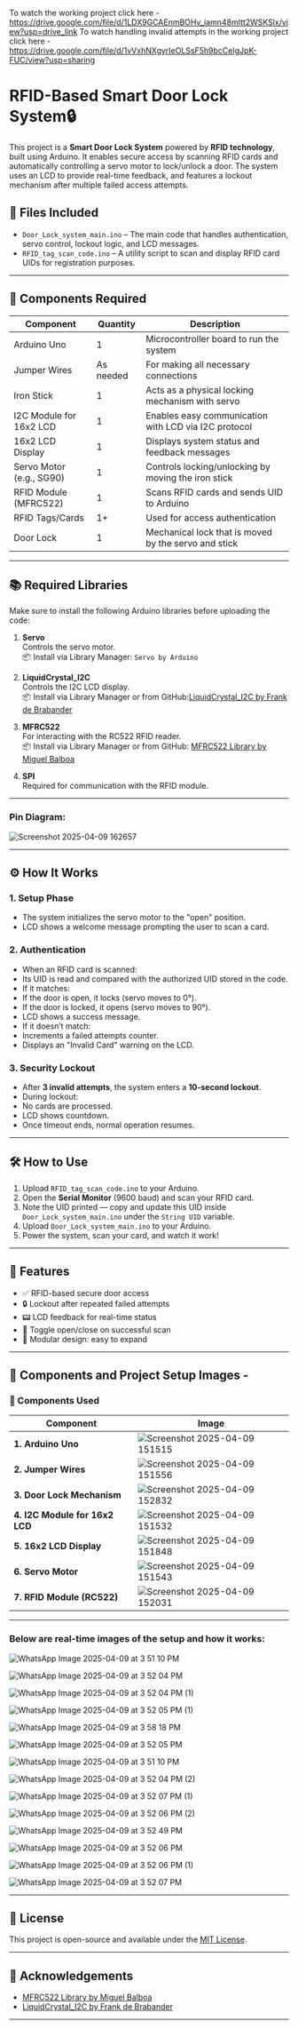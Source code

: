 To watch the working project click here - https://drive.google.com/file/d/1LDX9GCAEnmBOHv_iamn48mItt2WSKSlx/view?usp=drive_link
To watch handling invalid attempts in the working project click here - https://drive.google.com/file/d/1vVxhNXgyrIeOLSsF5h9bcCeIgJpK-FUC/view?usp=sharing

# RFID-Based Smart Door Lock System🔒

This project is a **Smart Door Lock System** powered by **RFID technology**, built using Arduino. It enables secure access by scanning RFID cards and automatically controlling a servo motor to lock/unlock a door. The system uses an LCD to provide real-time feedback, and features a lockout mechanism after multiple failed access attempts.

## 📂 Files Included

- `Door_Lock_system_main.ino` – The main code that handles authentication, servo control, lockout logic, and LCD messages.
- `RFID_tag_scan_code.ino` – A utility script to scan and display RFID card UIDs for registration purposes.

---

## 🔧 Components Required

| Component                      | Quantity | Description                                           |
|-------------------------------|----------|-------------------------------------------------------|
| Arduino Uno                   | 1        | Microcontroller board to run the system              |
| Jumper Wires                  | As needed | For making all necessary connections                |
| Iron Stick                    | 1        | Acts as a physical locking mechanism with servo      |
| I2C Module for 16x2 LCD       | 1        | Enables easy communication with LCD via I2C protocol |
| 16x2 LCD Display              | 1        | Displays system status and feedback messages         |
| Servo Motor (e.g., SG90)      | 1        | Controls locking/unlocking by moving the iron stick  |
| RFID Module (MFRC522)         | 1        | Scans RFID cards and sends UID to Arduino            |
| RFID Tags/Cards               | 1+       | Used for access authentication                       |
| Door Lock                     | 1        | Mechanical lock that is moved by the servo and stick |

---

## 📚 Required Libraries

Make sure to install the following Arduino libraries before uploading the code:

1. **Servo**  
   Controls the servo motor.  
   📦 Install via Library Manager: `Servo by Arduino`

2. **LiquidCrystal_I2C**  
   Controls the I2C LCD display.  
   📦 Install via Library Manager or from GitHub:[LiquidCrystal_I2C by Frank de Brabander](https://github.com/fdebrabander/Arduino-LiquidCrystal-I2C-library)


3. **MFRC522**  
   For interacting with the RC522 RFID reader.  
  📦 Install via Library Manager or from GitHub:
[MFRC522 Library by Miguel Balboa](https://github.com/miguelbalboa/rfid)

5. **SPI**  
Required for communication with the RFID module.

---
### Pin Diagram: 

![Screenshot 2025-04-09 162657](https://github.com/user-attachments/assets/fe2f6b23-52f8-487e-89c7-72002d31466d)

---

## ⚙️ How It Works

### 1. **Setup Phase**
- The system initializes the servo motor to the "open" position.
- LCD shows a welcome message prompting the user to scan a card.

### 2. **Authentication**
- When an RFID card is scanned:
- Its UID is read and compared with the authorized UID stored in the code.
- If it matches:
 - If the door is open, it locks (servo moves to 0°).
 - If the door is locked, it opens (servo moves to 90°).
 - LCD shows a success message.
- If it doesn’t match:
 - Increments a failed attempts counter.
 - Displays an "Invalid Card" warning on the LCD.

### 3. **Security Lockout**
- After **3 invalid attempts**, the system enters a **10-second lockout**.
- During lockout:
- No cards are processed.
- LCD shows countdown.
- Once timeout ends, normal operation resumes.

---

## 🛠 How to Use

1. Upload `RFID_tag_scan_code.ino` to your Arduino.
2. Open the **Serial Monitor** (9600 baud) and scan your RFID card.
3. Note the UID printed — copy and update this UID inside `Door_Lock_system_main.ino` under the `String UID` variable.
4. Upload `Door_Lock_system_main.ino` to your Arduino.
5. Power the system, scan your card, and watch it work!

---

## 🧠 Features

- ✅ RFID-based secure door access
- 🔒 Lockout after repeated failed attempts
- 📟 LCD feedback for real-time status
- 🔁 Toggle open/close on successful scan
- 🧩 Modular design: easy to expand

---

## 📸 Components and Project Setup Images - 

### 🔧 Components Used

| Component                      | Image |
|-------------------------------|-------|
| **1. Arduino Uno**            | ![Screenshot 2025-04-09 151515](https://github.com/user-attachments/assets/ed36e84e-2342-42b5-8e9b-46bfc534c940) |
| **2. Jumper Wires**           |  ![Screenshot 2025-04-09 151556](https://github.com/user-attachments/assets/48c5f204-10be-46aa-ae52-1fd4f85b96fe) |
| **3. Door Lock Mechanism**    |![Screenshot 2025-04-09 152832](https://github.com/user-attachments/assets/0a904f98-d09f-47ad-894b-b62246c4e08f) |
| **4. I2C Module for 16x2 LCD**|  ![Screenshot 2025-04-09 151532](https://github.com/user-attachments/assets/b624384b-54a9-4329-b117-df8b063d1cfd) |
| **5. 16x2 LCD Display**       | ![Screenshot 2025-04-09 151848](https://github.com/user-attachments/assets/ecae17a5-b4aa-4a36-a579-ab5ee2937fae) |
| **6. Servo Motor**            |  ![Screenshot 2025-04-09 151543](https://github.com/user-attachments/assets/1e72ea2a-faa4-4cc2-8b18-4c292caf0b04) |
| **7. RFID Module (RC522)**    | ![Screenshot 2025-04-09 152031](https://github.com/user-attachments/assets/3a9aec96-828b-4a1d-ae96-26e2ffa79bac) |

---

### Below are real-time images of the setup and how it works:  

![WhatsApp Image 2025-04-09 at 3 51 10 PM](https://github.com/user-attachments/assets/2dd759fe-6c7a-4390-aeb5-8649db3a9f08)

![WhatsApp Image 2025-04-09 at 3 52 04 PM](https://github.com/user-attachments/assets/b147a25e-12d1-4c88-a207-2d928d31d9d2)

![WhatsApp Image 2025-04-09 at 3 52 04 PM (1)](https://github.com/user-attachments/assets/db960d37-8699-4bef-9549-531c1eda5302)

![WhatsApp Image 2025-04-09 at 3 52 05 PM (1)](https://github.com/user-attachments/assets/ac08061c-0666-49fe-a466-39f9dd58d26c) 

![WhatsApp Image 2025-04-09 at 3 58 18 PM](https://github.com/user-attachments/assets/279d8f31-5c64-42c8-8656-6823f7ce35d6)

![WhatsApp Image 2025-04-09 at 3 52 05 PM](https://github.com/user-attachments/assets/8d0cee39-36db-4b50-8f5a-98ba71216e69)

![WhatsApp Image 2025-04-09 at 3 51 10 PM](https://github.com/user-attachments/assets/62c80c3c-8d89-41e4-b620-4228696752f8)

![WhatsApp Image 2025-04-09 at 3 52 04 PM (2)](https://github.com/user-attachments/assets/fc4ad886-5aec-4158-b799-3923fac4e043)

![WhatsApp Image 2025-04-09 at 3 52 07 PM (1)](https://github.com/user-attachments/assets/b1f34c96-ec0f-41a4-bcce-b5ad3d33f554)

![WhatsApp Image 2025-04-09 at 3 52 06 PM (2)](https://github.com/user-attachments/assets/748a1f14-620f-4a07-aa74-3f65635c481c)

![WhatsApp Image 2025-04-09 at 3 52 49 PM](https://github.com/user-attachments/assets/33d61a4c-2ec0-4ffc-8ac4-0ef655bf06c7)

![WhatsApp Image 2025-04-09 at 3 52 06 PM](https://github.com/user-attachments/assets/04940656-2cee-453a-b1a1-4a9f4d7b9e5e)

![WhatsApp Image 2025-04-09 at 3 52 06 PM (1)](https://github.com/user-attachments/assets/35577b2c-8560-4172-b7c9-92d74f19f299)

![WhatsApp Image 2025-04-09 at 3 52 07 PM](https://github.com/user-attachments/assets/200f645d-bf1e-435b-baa1-57e0038735b6)


---

## 📜 License

This project is open-source and available under the [MIT License](LICENSE).

---

## 🙌 Acknowledgements

- [MFRC522 Library by Miguel Balboa](https://github.com/miguelbalboa/rfid)
- [LiquidCrystal_I2C by Frank de Brabander](https://github.com/fdebrabander/Arduino-LiquidCrystal-I2C-library)




---
